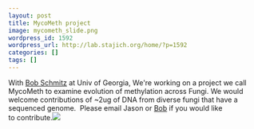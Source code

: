 ```yaml
---
layout: post
title: MycoMeth project
image: mycometh_slide.png
wordpress_id: 1592
wordpress_url: http://lab.stajich.org/home/?p=1592
categories: []
tags: []
---
```

With [Bob Schmitz](http://schmitzlab.genetics.uga.edu/) at Univ of Georgia, We're working on a project we call MycoMeth to examine evolution of methylation across Fungi. We would welcome contributions of ~2ug of DNA from diverse fungi that have a sequenced genome.  Please email Jason or [Bob](mailto:schmitz@uga.edu) if you would like to contribute.[![](images/wp_upload/2017/03/mycometh_slide-1024x768.png)](images/wp_upload/2017/03/mycometh_slide.png)
